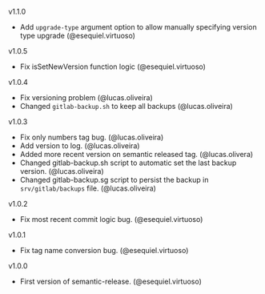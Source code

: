 v1.1.0
 - Add `upgrade-type` argument option to allow manually specifying version type upgrade (@esequiel.virtuoso)

v1.0.5
 - Fix isSetNewVersion function logic (@esequiel.virtuoso)

v1.0.4
 - Fix versioning problem (@lucas.oliveira)
 - Changed `gitlab-backup.sh` to keep all backups (@lucas.oliveira)

v1.0.3
 - Fix only numbers tag bug. (@lucas.oliveira)
 - Add version to log. (@lucas.oliveira)
 - Added more recent version on semantic released tag. (@lucas.olivera)
 - Changed gitlab-backup.sh script to automatic set the last backup version. (@lucas.oliveira)
 - Changed gitlab-backup.sg script to persist the backup in `srv/gitlab/backups` file. (@lucas.oliveira)

v1.0.2
 - Fix most recent commit logic bug. (@esequiel.virtuoso)

v1.0.1
 - Fix tag name conversion bug. (@esequiel.virtuoso)

v1.0.0
 - First version of semantic-release. (@esequiel.virtuoso)
